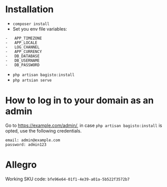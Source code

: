 # Installation
* `composer install`
* Set you env file variables:

``` 
-   APP_TIMEZONE
-   APP_LOCALE
-   LOG_CHANNEL
-   APP_CURRENCY
-   DB_DATABASE
-   DB_USERNAME
-   DB_PASSWORD 
```

* `php artisan bagisto:install`
* `php artsian serve`

# How to log in to your domain as an admin
Go to https://example.com/admin/, in case `php artisan bagisto:install` is opted, use the following credentials.

```
email: admin@example.com
password: admin123
```

# Allegro
Working SKU code: `bfe96e64-01f1-4e39-a01a-5b522f3572b7`

